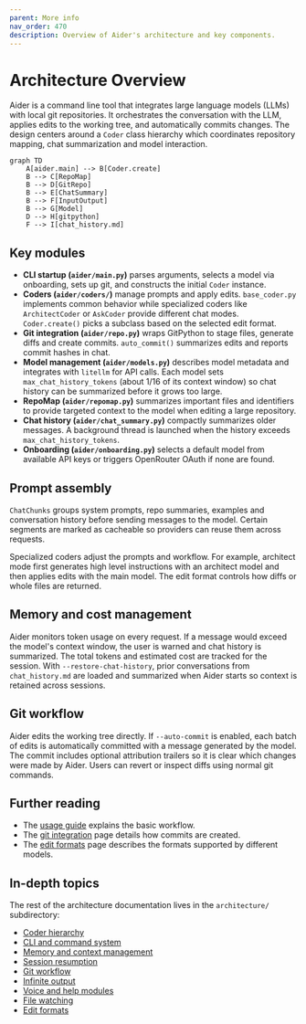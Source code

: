 ```yaml
---
parent: More info
nav_order: 470
description: Overview of Aider's architecture and key components.
---
```


# Architecture Overview

Aider is a command line tool that integrates large language models (LLMs) with local git repositories. It orchestrates the conversation with the LLM, applies edits to the working tree, and automatically commits changes. The design centers around a `Coder` class hierarchy which coordinates repository mapping, chat summarization and model interaction.

```mermaid
graph TD
    A[aider.main] --> B[Coder.create]
    B --> C[RepoMap]
    B --> D[GitRepo]
    B --> E[ChatSummary]
    B --> F[InputOutput]
    B --> G[Model]
    D --> H[gitpython]
    F --> I[chat_history.md]
```

## Key modules

- **CLI startup (`aider/main.py`)**
  parses arguments, selects a model via onboarding, sets up git, and constructs the initial `Coder` instance.
- **Coders (`aider/coders/`)**
  manage prompts and apply edits. `base_coder.py` implements common behavior while specialized coders like `ArchitectCoder` or `AskCoder` provide different chat modes. `Coder.create()` picks a subclass based on the selected edit format.
- **Git integration (`aider/repo.py`)**
  wraps GitPython to stage files, generate diffs and create commits. `auto_commit()` summarizes edits and reports commit hashes in chat.
- **Model management (`aider/models.py`)**
  describes model metadata and integrates with `litellm` for API calls. Each model sets `max_chat_history_tokens` (about 1/16 of its context window) so chat history can be summarized before it grows too large.
- **RepoMap (`aider/repomap.py`)**
  summarizes important files and identifiers to provide targeted context to the model when editing a large repository.
- **Chat history (`aider/chat_summary.py`)**
  compactly summarizes older messages. A background thread is launched when the history exceeds `max_chat_history_tokens`.
- **Onboarding (`aider/onboarding.py`)**
  selects a default model from available API keys or triggers OpenRouter OAuth if none are found.

## Prompt assembly

`ChatChunks` groups system prompts, repo summaries, examples and conversation history before sending messages to the model. Certain segments are marked as cacheable so providers can reuse them across requests.

Specialized coders adjust the prompts and workflow. For example, architect mode first generates high level instructions with an architect model and then applies edits with the main model. The edit format controls how diffs or whole files are returned.

## Memory and cost management

Aider monitors token usage on every request. If a message would exceed the model's context window, the user is warned and chat history is summarized. The total tokens and estimated cost are tracked for the session. With `--restore-chat-history`, prior conversations from `chat_history.md` are loaded and summarized when Aider starts so context is retained across sessions.

## Git workflow

Aider edits the working tree directly. If `--auto-commit` is enabled, each batch of edits is automatically committed with a message generated by the model. The commit includes optional attribution trailers so it is clear which changes were made by Aider. Users can revert or inspect diffs using normal git commands.

## Further reading

- The [usage guide](usage.html) explains the basic workflow.
- The [git integration](git.html) page details how commits are created.
- The [edit formats](more/edit-formats.html) page describes the formats supported by different models.

## In-depth topics

The rest of the architecture documentation lives in the `architecture/` subdirectory:

- [Coder hierarchy](architecture/coder-hierarchy.html)
- [CLI and command system](architecture/cli-and-commands.html)
- [Memory and context management](architecture/memory-and-context.html)
- [Session resumption](architecture/resumption.html)
- [Git workflow](architecture/git-workflow.html)
- [Infinite output](architecture/infinite-output.html)
- [Voice and help modules](architecture/voice-help.html)
- [File watching](architecture/watch-files.html)
- [Edit formats](architecture/edit-formats.html)
